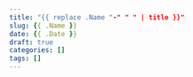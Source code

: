 ```yaml
---
title: "{{ replace .Name "-" " " | title }}"
slug: {{ .Name }}
date: {{ .Date }}
draft: true
categories: []
tags: []
---
```


